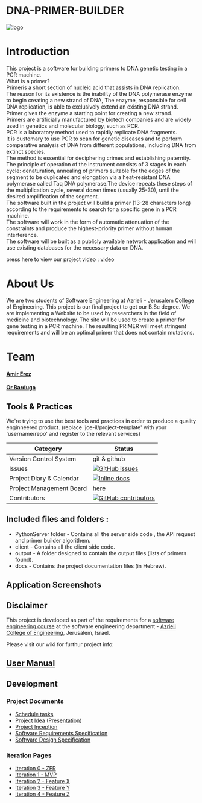 # DNA-PRIMER-BUILDER

<a href="https://ibb.co/ckMuFG"><img src="https://preview.ibb.co/nAMuFG/logo.jpg" alt="logo" border="0"></a>

# Introduction

This project is a software for building primers to DNA genetic testing in a PCR machine. </br>
What is a primer?</br>
Primeris a short section of nucleic acid that assists in DNA replication.</br>
The reason for its existence is the inability of the DNA polymerase enzyme to begin creating a new strand of DNA, The enzyme, responsible for cell DNA replication, is able to exclusively extend an existing DNA strand. </br>
Primer gives the enzyme a starting point for creating a new strand.</br>
Primers are artificially manufactured by biotech companies and are widely used in genetics and molecular biology, such as PCR.</br>
PCR is a laboratory method used to rapidly replicate DNA fragments.</br>
It is customary to use PCR to scan for genetic diseases and to perform comparative analysis of DNA from different populations, including DNA from extinct species. </br>
The method is essential for deciphering crimes and establishing paternity.</br>
The principle of operation of the instrument consists of 3 stages in each cycle: denaturation, annealing of primers suitable for the edges of the segment to be duplicated and elongation via a heat-resistant DNA polymerase called Taq DNA polymerase.The device repeats these steps of the multiplication cycle, several dozen times (usually 25-30), until the desired amplification of the segment.</br>
The software built in the project will build a primer (13-28 characters long) according to the requirements to search for a specific gene in a PCR machine.</br>
The software will work in the form of automatic attenuation of the constraints and produce the highest-priority primer without human interference.</br>
The software will be built as a publicly available network application and will use existing databases for the necessary data on DNA.</br>



press here to view our project video : [video](https://drive.google.com/open?id=1YLIsTbq396yoMWBPsfy9MXJnehTe3h0r)


 # About Us
 
 We are two students of Software Engineering at Azrieli - Jerusalem College of Engineering. This project is our final project to get our B.Sc degree. We are implementing a Website to be used by researchers in the field of medicine and biotechnology. The site will be used to create a primer for gene testing in a PCR machine. The resulting PRIMER will meet stringent requirements and will be an optimal primer that does not contain mutations.
 
 # Team

####  [Amir Erez](https://github.com/erezam)
####  [Or Bardugo](https://github.com/orbardugo)

## Tools & Practices
We're trying to use the best tools and practices in order to produce a quality enginneered product.
(replace 'jce-il/project-template' with your 'username/repo' and register to the relevant services)

|Category|Status|
|---|---|
| Version Control System| git & github |
| Issues | [![GitHub issues](https://img.shields.io/github/issues/erezam/DNA-PRIMER-BUILDER.svg?style=flat)](https://github.com/erezam/DNA-PRIMER-BUILDER/issues) |
| Project Diary & Calendar | [![Inline docs](http://inch-ci.org/github/erezam/DNA-PRIMER-BUILDER.svg?branch=master)](https://github.com/erezam/DNA-PRIMER-BUILDER/wiki/Project-Diary-&-Calendar) |
| Project Management Board| [here](https://github.com/erezam/DNA-PRIMER-BUILDER/projects/1) |
| Contributors | [![GitHub contributors](https://img.shields.io/github/contributors/erezam/DNA-PRIMER-BUILDER.svg)](https://github.com/erezam/DNA-PRIMER-BUILDER/graphs/contributors)|


## Included files and folders :

* PythonServer folder - Contains all the server side code , the API request and primer builder algorithem.
* client - Contains all the client side code.
* output - A folder designed to contain the output files (lists of primers found).
* docs - Contains the project documentation files (in Hebrew).


## Application Screenshots


## Disclaimer
This project is developed as part of the requirements for a [software engineering course](https://github.com/jce-il/se-class/wiki) at the software engineering department - [Azrieli College of Engineering](http://www.jce.ac.il/), Jerusalem, Israel.

Please visit our wiki for furthur project info: 

## [User Manual](../../wiki/user-manual) 

## Development


### Project Documents
- [Schedule tasks](https://github.com/erezam/DNA-PRIMER-BUILDER/projects/1)
- [Project Idea](docs/idea.pdf) ([Presentation](docs/idea-slides.pdf))
- [Project Inception](../../wiki/inception)
- [Software Requirements Specification](../../wiki/srs)
- [Software Design Specification](../../wiki/sds)

### Iteration Pages
- [Iteration 0 - ZFR]()
- [Iteration 1 - MVP]()
- [Iteration 2 - Feature X]()
- [Iteration 3 - Feature Y]() 
- [Iteration 4 - Feature Z]()
